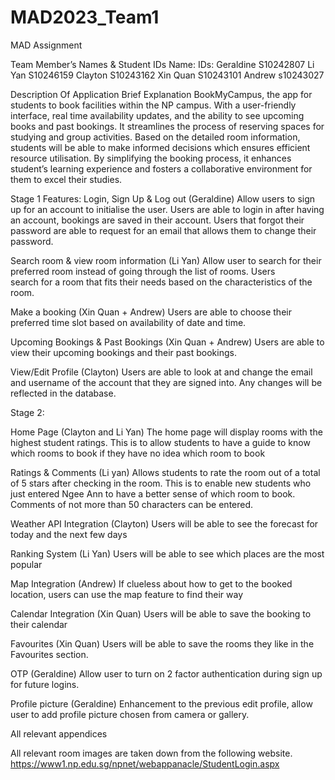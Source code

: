 # MAD2023_Team1
MAD Assignment

Team Member’s Names & Student IDs
Name:						IDs:
Geraldine         S10242807
Li Yan						S10246159
Clayton					  S10243162
Xin Quan					S10243101
Andrew            s10243027

Description Of Application
Brief Explanation
BookMyCampus, the app for students to book facilities within the NP campus. With a user-friendly interface, real time availability updates, and the ability to see upcoming books and past bookings. It streamlines the process of reserving spaces for studying and group activities. Based on the detailed room information, students will be able to make informed decisions which ensures efficient resource utilisation. By simplifying the booking process, it enhances student’s learning experience and fosters a collaborative environment for them to excel their studies.

Stage 1 Features:
Login, Sign Up & Log out (Geraldine)
Allow users to sign up for an account to initialise the user. Users are able to login in after
having an account, bookings are saved in their account. Users that forgot their password are able
to request for an email that allows them to change their password.

Search room & view room information (Li Yan)
Allow user to search for their preferred room instead of going through the list of rooms. Users    
search for a room that fits their needs based on the characteristics of the room.

Make a booking (Xin Quan + Andrew)
Users are able to choose their preferred time slot based on availability of date and time.

Upcoming Bookings & Past Bookings   (Xin Quan + Andrew)
Users are able to view their upcoming bookings and their past bookings.

View/Edit Profile (Clayton)
Users are able to look at and change the email and username of the account that they are signed into. Any changes will be reflected in the database.


Stage 2:

Home Page (Clayton and Li Yan)
The home page will display rooms with the highest student ratings. This is to allow students to have a guide to know which rooms to book if they have no idea which room to book

Ratings & Comments (Li yan)
Allows students to rate the room out of a total of 5 stars after checking in the room. This is to enable new students who just entered Ngee Ann to have a better sense of which room to book. Comments of not more than 50 characters can be entered.

Weather API Integration (Clayton)
Users will be able to see the forecast for today and the next few days

Ranking System (Li Yan)
Users will be able to see which places are the most popular

Map Integration (Andrew)
If clueless about how to get to the booked location, users can use the map feature to find their way

Calendar Integration (Xin Quan)
Users will be able to save the booking to their calendar

Favourites (Xin Quan)
Users will be able to save the rooms they like in the Favourites section.

OTP (Geraldine)
Allow user to turn on 2 factor authentication during sign up for future logins.

Profile picture (Geraldine)
Enhancement to the previous edit profile, allow user to add profile picture chosen from camera or gallery.

All relevant appendices

All relevant room images are taken down from the following website.
https://www1.np.edu.sg/npnet/webappanacle/StudentLogin.aspx


